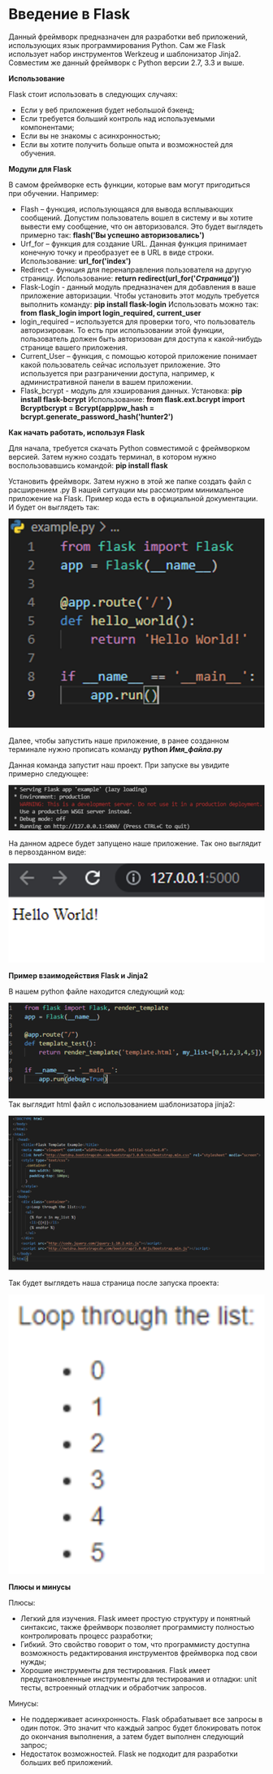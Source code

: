 # **Введение в Flask**

Данный фреймворк предназначен для разработки веб приложений, использующих язык программирования Python. Сам же Flask использует набор инструментов Werkzeug и шаблонизатор Jinja2. Совместим же данный фреймворк с Python версии 2.7, 3.3 и выше.

**Использование**

Flask стоит использовать в следующих случаях:

- Если у веб приложения будет небольшой бэкенд;
- Если требуется больший контроль над используемыми компонентами;
- Если вы не знакомы с асинхронностью;
- Если вы хотите получить больше опыта и возможностей для обучения.

**Модули для Flask**

В самом фреймворке есть функции, которые вам могут пригодиться при обучении. Например:

- Flash – функция, использующаяся для вывода всплывающих
сообщений. Допустим пользователь вошел в систему и вы хотите вывести ему сообщение, что он авторизовался. Это будет выглядеть примерно так: **flash('Вы успешно авторизовались')**
- Urf_for – функция для создание URL. Данная функция принимает конечную точку и преобразует ее в URL в виде строки. Использование: **url_for('index')**
- Redirect – функция для перенаправления пользователя на другую страницу. Использование: **return redirect(url_for('*Страница*'))**
- Flask-Login - данный модуль предназначен для добавления в ваше приложение авторизации. Чтобы установить этот модуль требуется выполнить команду: **pip install flask-login** Использовать можно так: **from flask_login import login_required, current_user**
- login_required – используется для проверки того, что
пользователь авторизирован. То есть при использовании этой функции, пользователь должен
быть авторизован для доступа к какой-нибудь странице вашего приложения.
- Current_User – функция, с помощью которой приложение понимает какой пользователь сейчас использует приложение. Это используется при разграничении доступа, например, к административной панели в вашем приложении.
- Flask_bcrypt - модуль для хэширования данных. Установка: **pip install flask-bcrypt** Использование: **from flask.ext.bcrypt import Bcryptbcrypt = Bcrypt(app)pw_hash = bcrypt.generate_password_hash('hunter2')**

**Как начать работать, используя Flask**

Для начала, требуется скачать Python совместимой с фреймворком версией. Затем нужно создать терминал, в котором нужно воспользовавшись командой: **pip install flask**

Установить фреймворк.
Затем нужно в этой же папке создать файл с расширением .py
В нашей ситуации мы рассмотрим минимальное приложение на Flask.
Пример кода есть в официальной документации. И будет он выглядеть так:

![Рисунок 1](1.png)

Далее, чтобы запустить наше приложение, в ранее созданном терминале нужно прописать команду **python *Имя_файла*.py**

Данная команда запустит наш проект. При запуске вы увидите примерно следующее:

![Рисунок 2](2.png)

На данном адресе будет запущено наше приложение. Так оно выглядит в первозданном виде:

![Рисунок 3](3.png)

**Пример взаимодействия Flask и Jinja2**

В нашем python файле находится следующий код:

![Рисунок 4](4.png)
Так выглядит html файл с использованием шаблонизатора jinja2:

![Рисунок 5](5.png)

Так будет выглядеть наша страница после запуска проекта:

![Рисунок 6](6.png)

**Плюсы и минусы**

Плюсы:

- Легкий для изучения. Flask имеет простую структуру и понятный синтаксис, также фреймворк позволяет программисту полностью
контролировать процесс разработки;
- Гибкий. Это свойство говорит о том, что программисту доступна возможность редактирования инструментов фреймворка под свои нужды;
- Хорошие инструменты для тестирования. Flask имеет
предустановленные инструменты для тестирования и отладки: unit тесты,
встроенный отладчик и обработчик запросов.

Минусы:

- Не поддерживает асинхронность. Flask обрабатывает все запросы в один поток. Это значит что каждый запрос будет блокировать поток до
окончания выполнения, а затем будет выполнен следующий запрос;
- Недостаток возможностей. Flask не подходит для разработки больших веб приложений.